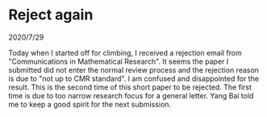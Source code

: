 # Reject again
2020/7/29

Today when I started off for climbing, I received
a rejection email from "Communications in Mathematical Research".
It seems the paper I submitted did not enter the normal review
process and the rejection reason is due to "not up to CMR standard".
I am confused and disappointed for the result. This is the second time
of this short paper to be rejected. The first time is due to too narrow
research focus for a general letter.
Yang Bai told me to keep a good spirit for the next submission.